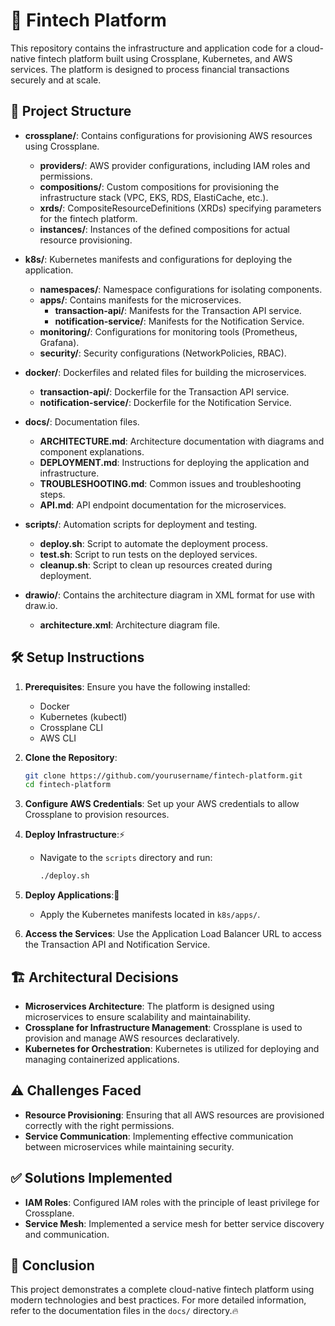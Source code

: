 # 🚀 Fintech Platform

This repository contains the infrastructure and application code for a cloud-native fintech platform built using Crossplane, Kubernetes, and AWS services. The platform is designed to process financial transactions securely and at scale.

## 📁 Project Structure

- **crossplane/**: Contains configurations for provisioning AWS resources using Crossplane.
  - **providers/**: AWS provider configurations, including IAM roles and permissions.
  - **compositions/**: Custom compositions for provisioning the infrastructure stack (VPC, EKS, RDS, ElastiCache, etc.).
  - **xrds/**: CompositeResourceDefinitions (XRDs) specifying parameters for the fintech platform.
  - **instances/**: Instances of the defined compositions for actual resource provisioning.

- **k8s/**: Kubernetes manifests and configurations for deploying the application.
  - **namespaces/**: Namespace configurations for isolating components.
  - **apps/**: Contains manifests for the microservices.
    - **transaction-api/**: Manifests for the Transaction API service.
    - **notification-service/**: Manifests for the Notification Service.
  - **monitoring/**: Configurations for monitoring tools (Prometheus, Grafana).
  - **security/**: Security configurations (NetworkPolicies, RBAC).

- **docker/**: Dockerfiles and related files for building the microservices.
  - **transaction-api/**: Dockerfile for the Transaction API service.
  - **notification-service/**: Dockerfile for the Notification Service.

- **docs/**: Documentation files.
  - **ARCHITECTURE.md**: Architecture documentation with diagrams and component explanations.
  - **DEPLOYMENT.md**: Instructions for deploying the application and infrastructure.
  - **TROUBLESHOOTING.md**: Common issues and troubleshooting steps.
  - **API.md**: API endpoint documentation for the microservices.

- **scripts/**: Automation scripts for deployment and testing.
  - **deploy.sh**: Script to automate the deployment process.
  - **test.sh**: Script to run tests on the deployed services.
  - **cleanup.sh**: Script to clean up resources created during deployment.

- **drawio/**: Contains the architecture diagram in XML format for use with draw.io.
  - **architecture.xml**: Architecture diagram file.

## 🛠️ Setup Instructions

1. **Prerequisites**: Ensure you have the following installed:
   - Docker
   - Kubernetes (kubectl)
   - Crossplane CLI
   - AWS CLI

2. **Clone the Repository**:
   ```bash
   git clone https://github.com/yourusername/fintech-platform.git
   cd fintech-platform
   ```

3. **Configure AWS Credentials**: Set up your AWS credentials to allow Crossplane to provision resources.

4. **Deploy Infrastructure**:⚡
   - Navigate to the `scripts` directory and run:
     ```bash
     ./deploy.sh
     ```

5. **Deploy Applications**:🐳 
   - Apply the Kubernetes manifests located in `k8s/apps/`.

6. **Access the Services**: Use the Application Load Balancer URL to access the Transaction API and Notification Service.

## 🏗️ Architectural Decisions

- **Microservices Architecture**: The platform is designed using microservices to ensure scalability and maintainability.
- **Crossplane for Infrastructure Management**: Crossplane is used to provision and manage AWS resources declaratively.
- **Kubernetes for Orchestration**: Kubernetes is utilized for deploying and managing containerized applications.

## ⚠️ Challenges Faced

- **Resource Provisioning**: Ensuring that all AWS resources are provisioned correctly with the right permissions.
- **Service Communication**: Implementing effective communication between microservices while maintaining security.

## ✅ Solutions Implemented

- **IAM Roles**: Configured IAM roles with the principle of least privilege for Crossplane.
- **Service Mesh**: Implemented a service mesh for better service discovery and communication.

## 🎉 Conclusion

This project demonstrates a complete cloud-native fintech platform using modern technologies and best practices. For more detailed information, refer to the documentation files in the `docs/` directory.🔥

